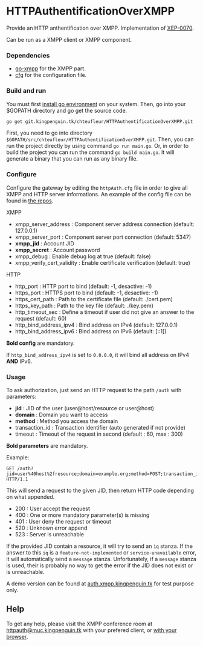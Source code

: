 # HTTPAuthentificationOverXMPP

Provide an HTTP anthentification over XMPP. Implementation of [XEP-0070](https://xmpp.org/extensions/xep-0070.html).

Can be run as a XMPP client or XMPP component.


### Dependencies

 * [go-xmpp](https://git.kingpenguin.tk/chteufleur/go-xmpp) for the XMPP part.
 * [cfg](https://github.com/jimlawless/cfg) for the configuration file.

### Build and run

You must first [install go environment](https://golang.org/doc/install) on your system.
Then, go into your $GOPATH directory and go get the source code.
```sh
go get git.kingpenguin.tk/chteufleur/HTTPAuthentificationOverXMPP.git
```

First, you need to go into directory ``$GOPATH/src/chteufleur/HTTPAuthentificationOverXMPP.git``.
Then, you can run the project directly by using command ``go run main.go``.
Or, in order to build the project you can run the command ``go build main.go``.
It will generate a binary that you can run as any binary file.

### Configure
Configure the gateway by editing the ``httpAuth.cfg`` file in order to give all XMPP and HTTP server informations.
An example of the config file can be found in [the repos](https://git.kingpenguin.tk/chteufleur/HTTPAuthentificationOverXMPP/src/master/httpAuth.cfg).

XMPP
 * xmpp_server_address : Component server address connection (default: 127.0.0.1)
 * xmpp_server_port : Component server port connection (default: 5347)
 * __xmpp_jid__ : Account JID
 * __xmpp_secret__ : Account password
 * xmpp_debug : Enable debug log at true (default: false)
 * xmpp_verify_cert_validity : Enable certificate verification (default: true)

HTTP
 * http_port : HTTP port to bind (default: -1, desactive: -1)
 * https_port : HTTPS port to bind (default: -1, desactive: -1)
 * https_cert_path : Path to the certificate file (default: ./cert.pem)
 * https_key_path : Path to the key file (default: ./key.pem)
 * http_timeout_sec : Define a timeout if user did not give an answer to the request (default: 60)
 * http_bind_address_ipv4 : Bind address on IPv4 (default: 127.0.0.1)
 * http_bind_address_ipv6 : Bind address on IPv6 (default: [::1])

__Bold config__ are mandatory.

If ``http_bind_address_ipv4`` is set to ``0.0.0.0``, it will bind all address on IPv4 __AND__ IPv6.

### Usage
To ask authorization, just send an HTTP request to the path ``/auth`` with parameters:
 * __jid__ : JID of the user (user@host/resource or user@host)
 * __domain__ : Domain you want to access
 * __method__ : Method you access the domain
 * transaction_id : Transaction identifier (auto generated if not provide)
 * timeout : Timeout of the request in second (default : 60, max : 300)

__Bold parameters__ are mandatory.

Example:
```
GET /auth?jid=user%40host%2fresource;domain=example.org;method=POST;transaction_id=WhatEverYouWant;timeout=120 HTTP/1.1
```

This will send a request to the given JID, then return HTTP code depending on what appended.
 * 200 : User accept the request
 * 400 : One or more mandatory parameter(s) is missing
 * 401 : User deny the request or timeout
 * 520 : Unknown error append
 * 523 : Server is unreachable


If the provided JID contain a resource, it will try to send an ``iq`` stanza.
If the answer to this ``iq`` is a ``feature-not-implemented`` or ``service-unavailable`` error,
it will automatically send a ``message`` stanza. Unfortunately, if a ``message`` stanza is used,
their is probably no way to get the error if the JID does not exist or is unreachable.


A demo version can be found at [auth.xmpp.kingpenguin.tk](http://auth.xmpp.kingpenguin.tk) for test purpose only.


## Help
To get any help, please visit the XMPP conference room at [httpauth@muc.kingpenguin.tk](xmpp://httpauth@muc.kingpenguin.tk?join) with your prefered client, or [with your browser](https://jappix.kingpenguin.tk/?r=httpauth@muc.kingpenguin.tk).
